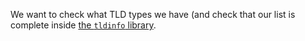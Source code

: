 We want to check what TLD types we have (and check that our list is complete inside [the `tldinfo` library](../../tldinfo.go).
